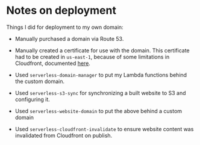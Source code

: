 # Notes on deployment

Things I did for deployment to my own domain:

- Manually purchased a domain via Route 53.

- Manually created a certificate for use with the domain. This certificate had
  to be created in `us-east-1`, because of some limitations in Cloudfront,
  documented
  [here](https://docs.aws.amazon.com/AmazonCloudFront/latest/DeveloperGuide/cnames-and-https-requirements.html).

- Used `serverless-domain-manager` to put my Lambda functions behind the custom domain.

- Used `serverless-s3-sync` for synchronizing a built website to S3 and configuring it.

- Used `serverless-website-domain` to put the above behind a custom domain

- Used `serverless-cloudfront-invalidate` to ensure website content was invalidated from Cloudfront on publish.
